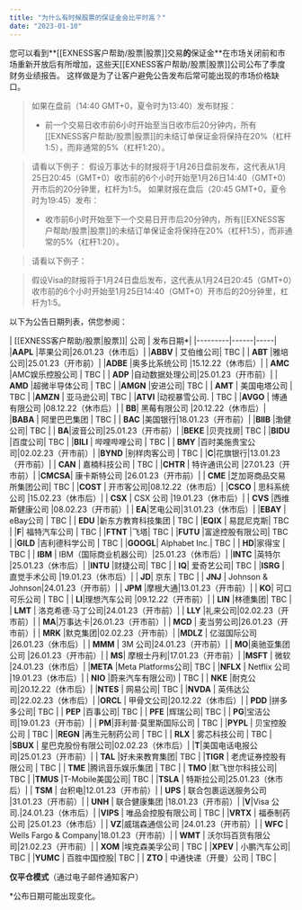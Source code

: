 ```yaml
---
title: "为什么有时候股票的保证金会比平时高？"
date: "2023-01-10"
---
```


您可以看到**[[EXNESS客户帮助/股票|股票]]交易**的**保证金**在市场关闭前和市场重新开放后有所增加，这些天[[EXNESS客户帮助/股票|股票]]公司公布了季度财务业绩报告。 这样做是为了让客户避免公告发布后常可能出现的市场价格缺口。


> 如果在盘前（14:40 GMT+0，夏令时为13:40）发布财报：
> * 前一个交易日收市前6小时开始至当日收市后20分钟内，所有[[EXNESS客户帮助/股票|股票]]的未结订单保证金将保持在20%（杠杆1:5），而非通常的5%（杠杆1:20）。


> 请看以下例子：
> 假设万事达卡的财报将于1月26日盘前发布，这代表从1月25日20:45（GMT+0）收市前的6个小时开始至1月26日14:40（GMT+0）开市后的20分钟里，杠杆为1:5。
> 如果财报在盘后（20:45 GMT+0，夏令时为19:45）发布：
> * 收市前6小时开始至下一个交易日开市后20分钟内，所有[[EXNESS客户帮助/股票|股票]]的未结订单保证金将保持在20%（杠杆1:5），而非通常的5%（杠杆1:20）。

> 请看以下例子：

> 假设Visa的财报将于1月24日盘后发布，这代表从1月24日20:45（GMT+0）收市前的6个小时开始至1月25日14:40（GMT+0）开市后的20分钟里，杠杆为1:5。


以下为公告日期列表，供您参阅：

| [[EXNESS客户帮助/股票|股票]]| 公司 | 发布日期*|
|---------|------|-----|
|**AAPL** |苹果公司|26.01.23（休市后）|
|**ABBV** | 艾伯维公司| TBC |
| **ABT** |雅培公司|25.01.23（开市前）|
|**ADBE** |奥多比系统公司 |15.12.22（休市后）|
| **AMC** |AMC娱乐控股公司 | TBC |
| **ADP** |自动数据处理公司|25.01.23（开市前）|
| **AMD** |超微半导体公司 | TBC |
|**AMGN** |安进公司| TBC |
| **AMT** | 美国电塔公司 | TBC |
|**AMZN** | 亚马逊公司| TBC |
|**ATVI** |动视暴雪公司. | TBC |
|**AVGO** | 博通有限公司 |08.12.22（休市后）|
| **BB**| 黑莓有限公司 |20.12.22（休市后）|
|**BABA** | 阿里巴巴集团 | TBC |
| **BAC** |美国银行|18.01.23（开市前）|
|**BIIB** |渤健公司| TBC |
| **BA**|波音公司|25.01.23（开市前）|
|**BEKE** |贝壳找房| TBC |
|**BIDU** |百度公司| TBC |
|**BILI** | 哔哩哔哩公司 | TBC |
| **BMY** |百时美施贵宝公司|02.02.23（开市前）|
|**BYND** |别样肉客公司 | TBC |
|**C**|花旗银行|13.01.23（开市前）|
| **CAN** | 嘉楠科技公司 | TBC |
|**CHTR** | 特许通讯公司 |27.01.23（开市前）|
|**CMCSA**| 康卡斯特公司 |26.01.23（开市前）|
| **CME** |芝加哥商品交易所集团公司| TBC |
|**COST** | 开市客公司|08.12.22（休市后）|
|**CSCO** | 思科系统公司 |15.02.23（休市后）|
| **CSX** | CSX 公司 |19.01.23（休市后）|
| **CVS** |西维斯健康公司 |08.02.23（开市前）|
| **EA**|艺电公司|31.01.23（休市后）|
|**EBAY** | eBay公司 | TBC |
| **EDU** |新东方教育科技集团 | TBC |
|**EQIX** | 易昆尼克斯| TBC |
|**F**| 福特汽车公司 | TBC |
|**FTNT** |飞塔| TBC |
|**FUTU** |富途控股有限公司| TBC |
|**GILD** |吉利德科学公司 | TBC |
|**GOOGL**| Alphabet Inc.| TBC |
| **HD**|家得宝 | TBC |
| **IBM** | IBM（国际商业机器公司）|25.01.23（休市后）|
|**INTC** |英特尔 |25.01.23（休市后）|
|**INTU** |财捷公司| TBC |
| **IQ**| 爱奇艺公司| TBC |
|**ISRG** | 直觉手术公司 |19.01.23（休市后）|
| **JD**| 京东 | TBC |
| **JNJ** | Johnson & Johnson|24.01.23（开市前）|
| **JPM** |摩根大通|13.01.23（开市前）|
| **KO**| 可口可乐公司 | TBC |
| **LI**|理想汽车公司 |09.12.22（开市前）|
| **LIN** |林德集团| TBC |
| **LMT** | 洛克希德·马丁公司|24.01.23（开市前）|
| **LLY** |礼来公司|02.02.23（开市前）|
| **MA**|万事达卡|26.01.23（开市前）|
| **MCD** | 麦当劳公司|26.01.23（开市前）|
| **MRK** |默克集团|02.02.23（开市前）|
|**MDLZ** | 亿滋国际公司 |26.01.23（休市后）|
| **MMM** | 3M 公司|24.01.23（开市前）|
| **MO**|奥驰亚集团公司 |26.01.23（开市前）|
| **MS**| 摩根士丹利|17.01.23（开市前）|
|**MSFT** | 微软 |24.01.23（休市后）|
|**META** |Meta Platforms公司| TBC |
|**NFLX** | Netflix 公司 |19.01.23（休市后）|
| **NIO** |蔚来汽车有限公司) | TBC |
| **NKE** |耐克公司|20.12.22（休市后）|
|**NTES** | 网易公司| TBC |
|**NVDA** | 英伟达公司|22.02.23（休市后）|
|**ORCL** | 甲骨文公司|20.12.22（休市后）|
| **PDD** |拼多多公司| TBC |
| **PEP** |百事公司| TBC |
| **PFE** |辉瑞公司| TBC |
| **PG**|宝洁公司|19.01.23（开市前）|
| **PM**|菲利普·莫里斯国际公司 | TBC |
|**PYPL** | 贝宝控股公司 | TBC |
|**REGN** |再生元制药公司 | TBC |
| **RLX** | 雾芯科技公司 | TBC |
|**SBUX** | 星巴克股份有限公司|02.02.23（休市后）|
|**T**|美国电话电报公司|25.01.23（开市前）|
| **TAL** |好未来教育集团| TBC |
|**TIGR** | 老虎证券控股有限公司 | TBC |
| **TME** |腾讯音乐娱乐集团 | TBC |
| **TMO** |默飞世尔科技公司| TBC |
|**TMUS** |T-Mobile美国公司| TBC |
|**TSLA** | 特斯拉公司|25.01.23（休市后）|
| **TSM** | 台积电|12.01.23（开市前）|
| **UPS** | 联合包裹运送服务公司 |31.01.23（开市前）|
| **UNH** | 联合健康集团 |18.01.23（开市前）|
|**V**|Visa 公司.|24.01.23（休市后）|
|**VIPS** | 唯品会控股有限公司 | TBC |
|**VRTX** | 福泰制药公司 |25.01.23（休市后）|
| **VZ**|威瑞森通信公司 |24.01.23（开市前）|
| **WFC** | Wells Fargo & Company|18.01.23（开市前）|
| **WMT** | 沃尔玛百货有限公司|21.02.23（开市前）|
| **XOM** |埃克森美孚公司 | TBC |
|**XPEV** | 小鹏汽车公司| TBC |
|**YUMC** | 百胜中国控股| TBC |
| **ZTO** | 中通快递（开曼）公司 | TBC |


**仅平仓模式**（通过电子邮件通知客户）

*公布日期可能出现变化。